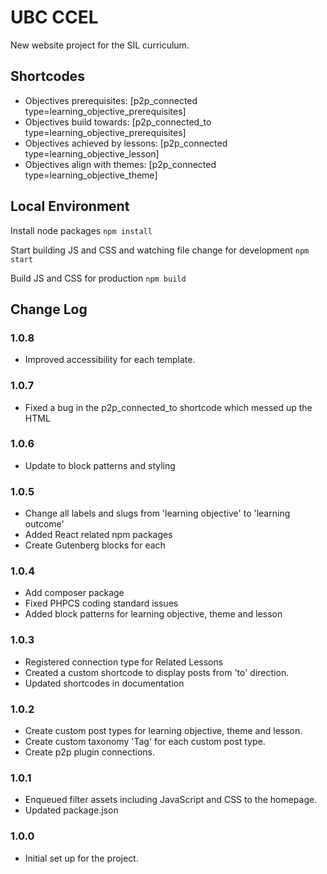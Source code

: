 # UBC CCEL
New website project for the SIL curriculum.

## Shortcodes
- Objectives prerequisites: [p2p_connected type=learning_objective_prerequisites]
- Objectives build towards: [p2p_connected_to type=learning_objective_prerequisites]
- Objectives achieved by lessons: [p2p_connected type=learning_objective_lesson]
- Objectives align with themes: [p2p_connected type=learning_objective_theme]

## Local Environment
Install node packages
`npm install`

Start building JS and CSS and watching file change for development
`npm start`

Build JS and CSS for production
`npm build`

## Change Log

### 1.0.8
- Improved accessibility for each template.

### 1.0.7
- Fixed a bug in the p2p_connected_to shortcode which messed up the HTML

### 1.0.6
- Update to block patterns and styling

### 1.0.5
- Change all labels and slugs from 'learning objective' to 'learning outcome'
- Added React related npm packages
- Create Gutenberg blocks for each 

### 1.0.4
- Add composer package
- Fixed PHPCS coding standard issues
- Added block patterns for learning objective, theme and lesson

### 1.0.3
- Registered connection type for Related Lessons
- Created a custom shortcode to display posts from 'to' direction.
- Updated shortcodes in documentation

### 1.0.2
- Create custom post types for learning objective, theme and lesson.
- Create custom taxonomy 'Tag' for each custom post type.
- Create p2p plugin connections.

### 1.0.1
- Enqueued filter assets including JavaScript and CSS to the homepage.
- Updated package.json

### 1.0.0
- Initial set up for the project.
